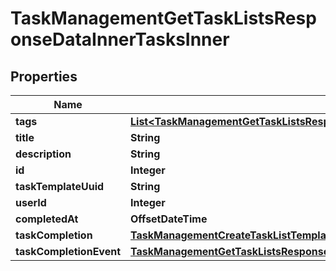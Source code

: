 

# TaskManagementGetTaskListsResponseDataInnerTasksInner


## Properties

| Name | Type | Description | Notes |
|------------ | ------------- | ------------- | -------------|
|**tags** | [**List&lt;TaskManagementGetTaskListsResponseDataInnerTasksInnerTagsInner&gt;**](TaskManagementGetTaskListsResponseDataInnerTasksInnerTagsInner.md) |  |  [optional] |
|**title** | **String** |  |  |
|**description** | **String** |  |  [optional] |
|**id** | **Integer** |  |  |
|**taskTemplateUuid** | **String** |  |  [optional] |
|**userId** | **Integer** |  |  |
|**completedAt** | **OffsetDateTime** |  |  |
|**taskCompletion** | [**TaskManagementCreateTaskListTemplateRequestTaskTemplatesInnerTaskCompletion**](TaskManagementCreateTaskListTemplateRequestTaskTemplatesInnerTaskCompletion.md) |  |  [optional] |
|**taskCompletionEvent** | [**TaskManagementGetTaskListsResponseDataInnerTasksInnerTaskCompletionEvent**](TaskManagementGetTaskListsResponseDataInnerTasksInnerTaskCompletionEvent.md) |  |  [optional] |



